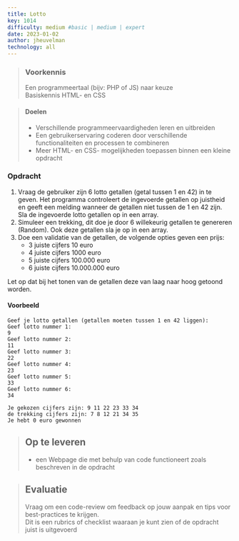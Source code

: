 ```yaml
---
title: Lotto
key: 1014
difficulty: medium #basic | medium | expert
date: 2023-01-02
author: jheuvelman
technology: all
---
```


> ### Voorkennis
> Een programmeertaal (bijv: PHP of JS) naar keuze<br>
> Basiskennis HTML- en CSS

> #### Doelen
> * Verschillende programmeervaardigheden leren en uitbreiden
> * Een gebruikerservaring coderen door verschillende functionaliteiten en processen te combineren
> * Meer HTML- en CSS- mogelijkheden toepassen binnen een kleine opdracht

### Opdracht
1.  Vraag de gebruiker zijn 6 lotto getallen (getal tussen 1 en 42) in te geven. Het programma controleert de ingevoerde getallen op juistheid en geeft een melding wanneer de getallen niet tussen de 1 en 42 zijn. Sla de ingevoerde lotto getallen op in een array.
2.  Simuleer een trekking, dit doe je door 6 willekeurig getallen te genereren (Random). Ook deze getallen sla je op in een array.
3.  Doe een validatie van de getallen, de volgende opties geven een prijs:
    - 3 juiste cijfers 10 euro
    - 4 juiste cijfers 1000 euro
    - 5 juiste cijfers 100.000 euro
    - 6 juiste cijfers 10.000.000 euro  
  
Let op dat bij het tonen van de getallen deze van laag naar hoog getoond
worden.

#### Voorbeeld
```shell
Geef je lotto getallen (getallen moeten tussen 1 en 42 liggen):
Geef lotto nummer 1:
9
Geef lotto nummer 2:
11
Geef lotto nummer 3:
22
Geef lotto nummer 4:
23
Geef lotto nummer 5:
33
Geef lotto nummer 6:
34

Je gekozen cijfers zijn: 9 11 22 23 33 34
de trekking cijfers zijn: 7 8 12 21 34 35 
Je hebt 0 euro gewonnen
```

> ## Op te leveren
> * een Webpage die met behulp van code functioneert zoals beschreven in de opdracht

> ## Evaluatie
> Vraag om een code-review om feedback op jouw aanpak en tips voor best-practices te krijgen.<br>
> Dit is een rubrics of checklist waaraan je kunt zien of de opdracht juist is uitgevoerd
